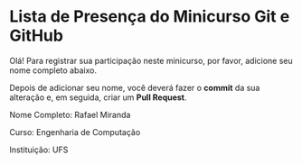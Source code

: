 # Lista de Presença do Minicurso Git e GitHub

Olá! Para registrar sua participação neste minicurso, por favor, adicione seu nome completo abaixo.

Depois de adicionar seu nome, você deverá fazer o **commit** da sua alteração e, em seguida, criar um **Pull Request**.

Nome Completo: Rafael Miranda

Curso: Engenharia de Computação

Instituição: UFS
